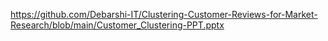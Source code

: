 https://github.com/Debarshi-IT/Clustering-Customer-Reviews-for-Market-Research/blob/main/Customer_Clustering-PPT.pptx
